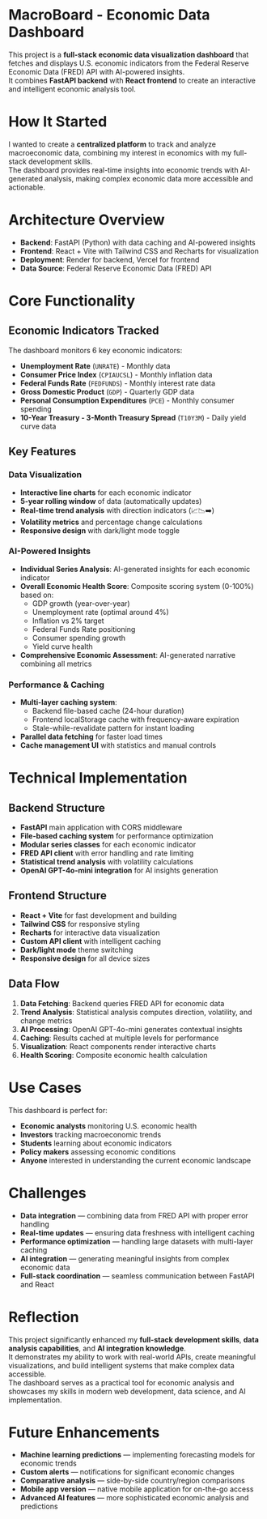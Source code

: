 # MacroBoard - Economic Data Dashboard

This project is a **full-stack economic data visualization dashboard** that fetches and displays U.S. economic indicators from the Federal Reserve Economic Data (FRED) API with AI-powered insights.  
It combines **FastAPI backend** with **React frontend** to create an interactive and intelligent economic analysis tool.

# How It Started
I wanted to create a **centralized platform** to track and analyze macroeconomic data, combining my interest in economics with my full-stack development skills.  
The dashboard provides real-time insights into economic trends with AI-generated analysis, making complex economic data more accessible and actionable.

# Architecture Overview
- **Backend**: FastAPI (Python) with data caching and AI-powered insights
- **Frontend**: React + Vite with Tailwind CSS and Recharts for visualization  
- **Deployment**: Render for backend, Vercel for frontend
- **Data Source**: Federal Reserve Economic Data (FRED) API

# Core Functionality

## Economic Indicators Tracked
The dashboard monitors 6 key economic indicators:
- **Unemployment Rate** (`UNRATE`) - Monthly data
- **Consumer Price Index** (`CPIAUCSL`) - Monthly inflation data  
- **Federal Funds Rate** (`FEDFUNDS`) - Monthly interest rate data
- **Gross Domestic Product** (`GDP`) - Quarterly GDP data
- **Personal Consumption Expenditures** (`PCE`) - Monthly consumer spending
- **10-Year Treasury - 3-Month Treasury Spread** (`T10Y3M`) - Daily yield curve data

## Key Features

### Data Visualization
- **Interactive line charts** for each economic indicator
- **5-year rolling window** of data (automatically updates)
- **Real-time trend analysis** with direction indicators (📈📉➡️)
- **Volatility metrics** and percentage change calculations
- **Responsive design** with dark/light mode toggle

### AI-Powered Insights
- **Individual Series Analysis**: AI-generated insights for each economic indicator
- **Overall Economic Health Score**: Composite scoring system (0-100%) based on:
  - GDP growth (year-over-year)
  - Unemployment rate (optimal around 4%)
  - Inflation vs 2% target
  - Federal Funds Rate positioning
  - Consumer spending growth
  - Yield curve health
- **Comprehensive Economic Assessment**: AI-generated narrative combining all metrics

### Performance & Caching
- **Multi-layer caching system**:
  - Backend file-based cache (24-hour duration)
  - Frontend localStorage cache with frequency-aware expiration
  - Stale-while-revalidate pattern for instant loading
- **Parallel data fetching** for faster load times
- **Cache management UI** with statistics and manual controls

# Technical Implementation

## Backend Structure
- **FastAPI** main application with CORS middleware
- **File-based caching system** for performance optimization
- **Modular series classes** for each economic indicator
- **FRED API client** with error handling and rate limiting
- **Statistical trend analysis** with volatility calculations
- **OpenAI GPT-4o-mini integration** for AI insights generation

## Frontend Structure
- **React + Vite** for fast development and building
- **Tailwind CSS** for responsive styling
- **Recharts** for interactive data visualization
- **Custom API client** with intelligent caching
- **Dark/light mode** theme switching
- **Responsive design** for all device sizes

## Data Flow
1. **Data Fetching**: Backend queries FRED API for economic data
2. **Trend Analysis**: Statistical analysis computes direction, volatility, and change metrics
3. **AI Processing**: OpenAI GPT-4o-mini generates contextual insights
4. **Caching**: Results cached at multiple levels for performance
5. **Visualization**: React components render interactive charts
6. **Health Scoring**: Composite economic health calculation

# Use Cases
This dashboard is perfect for:
- **Economic analysts** monitoring U.S. economic health
- **Investors** tracking macroeconomic trends
- **Students** learning about economic indicators
- **Policy makers** assessing economic conditions
- **Anyone** interested in understanding the current economic landscape

# Challenges
- **Data integration** — combining data from FRED API with proper error handling
- **Real-time updates** — ensuring data freshness with intelligent caching
- **Performance optimization** — handling large datasets with multi-layer caching
- **AI integration** — generating meaningful insights from complex economic data
- **Full-stack coordination** — seamless communication between FastAPI and React

# Reflection
This project significantly enhanced my **full-stack development skills**, **data analysis capabilities**, and **AI integration knowledge**.  
It demonstrates my ability to work with real-world APIs, create meaningful visualizations, and build intelligent systems that make complex data accessible.  
The dashboard serves as a practical tool for economic analysis and showcases my skills in modern web development, data science, and AI implementation.

# Future Enhancements
- **Machine learning predictions** — implementing forecasting models for economic trends
- **Custom alerts** — notifications for significant economic changes
- **Comparative analysis** — side-by-side country/region comparisons
- **Mobile app version** — native mobile application for on-the-go access
- **Advanced AI features** — more sophisticated economic analysis and predictions
